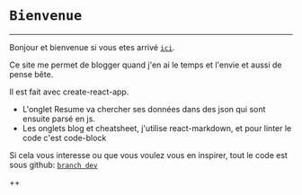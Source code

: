 # `Bienvenue`
___
Bonjour et bienvenue si vous etes arrivé [`ici`](https://fr.wiktionary.org/wiki/ici).

Ce site me permet de blogger quand j'en ai le temps et l'envie et aussi de pense bête.

Il est fait avec create-react-app. 
* L'onglet Resume va chercher ses données dans des json qui sont ensuite parsé en js.
* Les onglets blog et cheatsheet, j'utilise react-markdown, et pour linter le code c'est code-block

Si cela vous interesse ou que vous voulez vous en inspirer, tout le code est sous github:
[`branch dev`](https://github.com/jbjouvin/jbjouvin.github.io/tree/dev)


++

